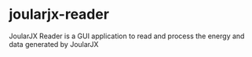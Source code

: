 # joularjx-reader
 JoularJX Reader is a GUI application to read and process the energy and data generated by JoularJX 

